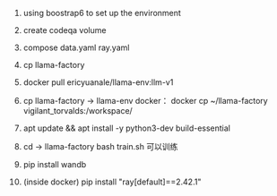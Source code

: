 1. using boostrap6 to set up the environment
2. create codeqa volume
3. compose data.yaml ray.yaml
4. cp llama-factory
5. docker pull ericyuanale/llama-env:llm-v1
6. cp llama-factory -> llama-env docker： 
docker cp ~/llama-factory vigilant_torvalds:/workspace/

7. apt update && apt install -y python3-dev build-essential

8. cd -> llama-factory  bash train.sh 可以训练
9. pip install wandb

10. (inside docker) pip install "ray[default]==2.42.1"

